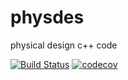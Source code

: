 # physdes
physical design c++ code

[![Build Status](https://travis-ci.com/luk036/physdes.svg?branch=master)](https://travis-ci.com/luk036/physdes)
[![codecov](https://codecov.io/gh/luk036/physdes/branch/master/graph/badge.svg)](https://codecov.io/gh/luk036/physdes)
